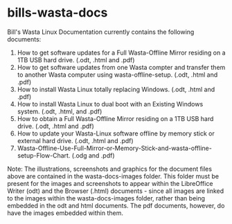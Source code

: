 # bills-wasta-docs
Bill's Wasta Linux Documentation currently contains the following documents:
1. How to get software updates for a Full Wasta-Offline Mirror 
   residing on a 1TB USB hard drive. (.odt, .html and .pdf)
2. How to get software updates from one Wasta compter and transfer 
   them to another Wasta computer using wasta-offline-setup. (.odt, .html and .pdf)
3. How to install Wasta Linux totally replacing Windows. (.odt, .html and .pdf)
4. How to install Wasta Linux to dual boot with an Existing Windows system. (.odt, .html, and .pdf)
5. How to obtain a Full Wasta-Offline Mirror residing on 
   a 1TB USB hard drive. (.odt, .html and .pdf)
6. How to update your Wasta-Linux software offline by memory
   stick or external hard drive. (.odt, .html and .pdf)
7. Wasta-Offline-Use-Full-Mirror-or-Memory-Stick-and-wasta-offline-setup-Flow-Chart. (.odg and .pdf)

Note: The illustrations, screenshots and graphics for the document files above are
   contained in the wasta-docs-images folder. This folder must be present for
   the images and screenshots to appear within the LibreOffice Writer (odt) and
   the Browser (.html) documents - since all images are linked to the images
   within the wasta-docs-images folder, rather than being embedded in the odt 
   and html documents. The pdf documents, however, do have the images embedded
   within them.
